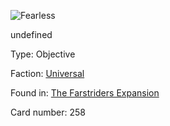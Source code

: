 
![Fearless](https://warhammerunderworlds.com/wp-content/uploads/sites/6/2018/03/258_ENG.png)

undefined

Type: Objective

Faction: [Universal](/factions/universal.md)

Found in: [The Farstriders Expansion](/locations/the-farstriders-expansion.md)

Card number: 258

